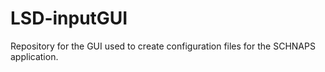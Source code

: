 # LSD-inputGUI
Repository for the GUI used to create configuration files for the SCHNAPS application.
